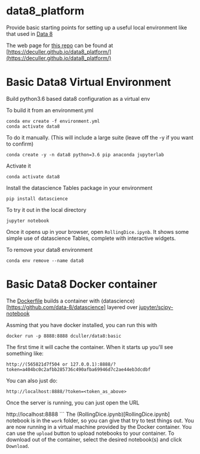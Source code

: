 # data8_platform
Provide basic starting points for setting up a useful local environment like that
used in [Data 8](https://data8.org)

The web page for [this repo](https://github.com/deculler/data8_platform) can be found at [https://deculler.github.io/data8_platform/](https://deculler.github.io/data8_platform/)

# Basic Data8 Virtual Environment

Build python3.6 based data8 configuration as a virtual env

To build it from an environment.yml

```
conda env create -f environment.yml
conda activate data8
```

To do it manually.
(This will include a large suite (leave off the -y if you want to confirm)

`conda create -y -n data8 python=3.6 pip anaconda jupyterlab`

Activate it

`conda activate data8`

Install the datascience Tables package in your environment

`pip install datascience`

To try it out in the local directory

`jupyter notebook`

Once it opens up in your browser, open `RollingDice.ipynb`.  It shows some
simple use of datascience Tables, complete with interactive widgets.

To remove your data8 environment

`conda env remove --name data8`

# Basic Data8 Docker container

The [Dockerfile](Dockerfile) builds a container with (datascience)[https://github.com/data-8/datascience] layered over [jupyter/scipy-notebook](https://jupyter-docker-stacks.readthedocs.io/en/latest/using/selecting.html)

Assming that you have docker installed, you can run this with

```
docker run -p 8888:8888 dculler/data8:basic
```

The first time it will cache the container.  When it starts up you'll see something like:

```
http://(565821d7f504 or 127.0.0.1):8888/?token=a404bc0c2afbb285736c490afba69946d7c2ae44eb3dcdbf
```
You can also just do:

```
http://localhost:8888/?token=<token_as_above>
```
Once the server is running, you can just open the URL

http://localhost:8888 ``` The (RollingDice.ipynb)[RollingDice.ipynb]
notebook is in the `work` folder, so you can give that try to test
things out.  You are now running in a virtual machine provided by the
Docker container.  You can use the `upload` button to upload notebooks to
your container.  To download out of the container, select the desired notebook(s)
and click `Download`.



